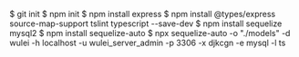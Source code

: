 $ git init
$ npm init
$ npm install express
$ npm install @types/express source-map-support tslint typescript --save-dev
$ npm install sequelize mysql2
$ npm install sequelize-auto
$ npx sequelize-auto -o "./models" -d wulei -h localhost -u wulei_server_admin -p 3306 -x djkcgn -e mysql -l ts